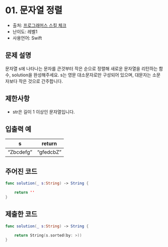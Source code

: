 # 01. 문자열 정렬

- 출처: [프로그래머스 스킬 체크](https://programmers.co.kr/skill_checks)
- 난이도: 레벨1
- 사용언어: Swift



## 문제 설명  

문자열 s에 나타나는 문자를 큰것부터 작은 순으로 정렬해 새로운 문자열을 리턴하는 함수, solution을 완성해주세요. s는 영문 대소문자로만 구성되어 있으며, 대문자는 소문자보다 작은 것으로 간주합니다.



## 제한사항  

- str은 길이 1 이상인 문자열입니다.


## 입출력 예  

| s         | return    |
| --------- | --------- |
| “Zbcdefg” | “gfedcbZ” |



## 주어진 코드  

~~~swift
func solution(_ s:String) -> String {

    return ''
}
~~~



## 제출한 코드  

~~~swift
func solution(_ s:String) -> String {

    return String(s.sorted(by: >))
}
~~~
